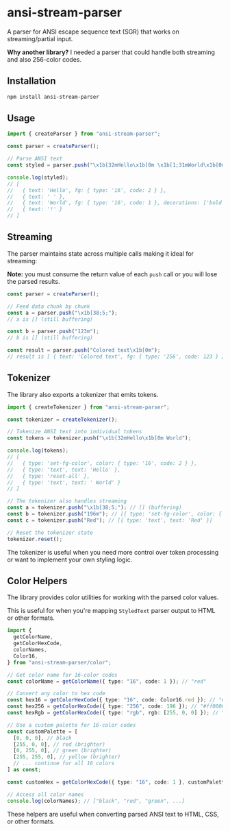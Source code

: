 # ansi-stream-parser

A parser for ANSI escape sequence text (SGR) that works on streaming/partial input.

**Why another library?** I needed a parser that could handle both streaming and also 256-color codes.

## Installation

```bash
npm install ansi-stream-parser
```

## Usage

```typescript
import { createParser } from "ansi-stream-parser";

const parser = createParser();

// Parse ANSI text
const styled = parser.push("\x1b[32mHello\x1b[0m \x1b[1;31mWorld\x1b[0m!");

console.log(styled);
// [
//   { text: 'Hello', fg: { type: '16', code: 2 } },
//   { text: ' ' },
//   { text: 'World', fg: { type: '16', code: 1 }, decorations: ['bold'] },
//   { text: '!' }
// ]
```

## Streaming

The parser maintains state across multiple calls making it ideal for streaming:

**Note:** you must consume the return value of each `push` call or you will lose the parsed results.

```typescript
const parser = createParser();

// Feed data chunk by chunk
const a = parser.push("\x1b[38;5;");
// a is [] (still buffering)

const b = parser.push("123m");
// b is [] (still buffering)

const result = parser.push("Colored text\x1b[0m");
// result is [ { text: 'Colored text', fg: { type: '256', code: 123 } } ]
```

## Tokenizer

The library also exports a tokenizer that emits tokens.

```typescript
import { createTokenizer } from "ansi-stream-parser";

const tokenizer = createTokenizer();

// Tokenize ANSI text into individual tokens
const tokens = tokenizer.push("\x1b[32mHello\x1b[0m World");

console.log(tokens);
// [
//   { type: 'set-fg-color', color: { type: '16', code: 2 } },
//   { type: 'text', text: 'Hello' },
//   { type: 'reset-all' },
//   { type: 'text', text: ' World' }
// ]

// The tokenizer also handles streaming
const a = tokenizer.push("\x1b[38;5;"); // [] (buffering)
const b = tokenizer.push("196m"); // [{ type: 'set-fg-color', color: { type: '256', code: 196 } }]
const c = tokenizer.push("Red"); // [{ type: 'text', text: 'Red' }]

// Reset the tokenizer state
tokenizer.reset();
```

The tokenizer is useful when you need more control over token processing or want to implement your own styling logic.

## Color Helpers

The library provides color utilities for working with the parsed color values.

This is useful for when you're mapping `StyledText` parser output to HTML or other formats.

```typescript
import {
  getColorName,
  getColorHexCode,
  colorNames,
  Color16,
} from "ansi-stream-parser/color";

// Get color name for 16-color codes
const colorName = getColorName({ type: "16", code: 1 }); // "red"

// Convert any color to hex code
const hex16 = getColorHexCode({ type: "16", code: Color16.red }); // "#aa0000"
const hex256 = getColorHexCode({ type: "256", code: 196 }); // "#ff0000"
const hexRgb = getColorHexCode({ type: "rgb", rgb: [255, 0, 0] }); // "#ff0000"

// Use a custom palette for 16-color codes
const customPalette = [
  [0, 0, 0], // black
  [255, 0, 0], // red (brighter)
  [0, 255, 0], // green (brighter)
  [255, 255, 0], // yellow (brighter)
  // ... continue for all 16 colors
] as const;

const customHex = getColorHexCode({ type: "16", code: 1 }, customPalette); // "#ff0000"

// Access all color names
console.log(colorNames); // ["black", "red", "green", ...]
```

These helpers are useful when converting parsed ANSI text to HTML, CSS, or other formats.
